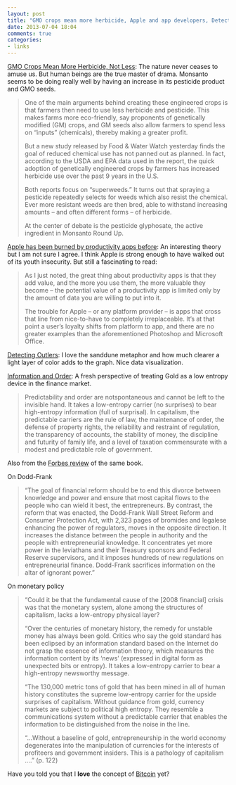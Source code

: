 ```yaml
---
layout: post
title: "GMO crops mean more herbicide, Apple and app developers, Detecting outliers and Information theory and Financial market"
date: 2013-07-04 18:04
comments: true
categories: 
- links
---
```


[GMO Crops Mean More Herbicide, Not Less](http://www.forbes.com/sites/bethhoffman/2013/07/02/gmo-crops-mean-more-herbicide-not-less/):
The nature never ceases to amuse us. But human beings are the true master of drama.  Monsanto seems to be doing really well by having an increase in its pesticide product and GMO seeds. 
> One of the main arguments behind creating these engineered crops is that farmers then need to use less herbicide and pesticide.  This makes farms more eco-friendly, say proponents of genetically modified (GM) crops, and GM seeds also allow farmers to spend less on “inputs” (chemicals), thereby making a greater profit.
>
> But a new study released by Food & Water Watch yesterday finds the goal of reduced chemical use has not panned out as planned.  In fact, according to the USDA and EPA data used in the report, the quick adoption of genetically engineered crops by farmers has increased herbicide use over the past 9 years in the U.S.
> 
> Both reports focus on “superweeds.” It turns out that spraying a pesticide repeatedly selects for weeds which also resist the chemical.  Ever more resistant weeds are then  bred, able to withstand increasing amounts – and often different forms – of herbicide.
>
> At the center of debate is the pesticide glyphosate, the active ingredient in Monsanto Round Up.


[Apple has been burned by productivity apps before](http://stratechery.com/2013/why-doesnt-apple-enable-sustainable-businesses-on-the-app-store/): An interesting theory but I am not sure I agree. I think Apple is strong enough to have walked out of its youth insecurity. But still a fascinating to read: 
> As I just noted, the great thing about productivity apps is that they add value, and the more you use them, the more valuable they become – the potential value of a productivity app is limited only by the amount of data you are willing to put into it.
>
> The trouble for Apple – or any platform provider – is apps that cross that line from nice-to-have to completely irreplaceable. It’s at that point a user’s loyalty shifts from platform to app, and there are no greater examples than the aforementioned Photoshop and Microsoft Office.

[Detecting Outlers](http://dtrace.org/blogs/brendan/2013/07/01/detecting-outliers/): I love the sanddune metaphor and how much clearer a light layer of color adds to the graph. Nice data visualization. 

[Information and Order](http://www.arnoldkling.com/blog/information-and-order/): A fresh perspective of treating Gold as a low entropy device in the finance market. 
> Predictability and order are notspontaneous and cannot be left to the invisible hand. It takes a low-entropy carrier (no surprises) to bear high-entropy information (full of surprisal). In capitalism, the predictable carriers are the rule of law, the maintenance of order, the defense of property rights, the reliability and restraint of regulation, the transparency of accounts, the stability of money, the discipline and futurity of family life, and a level of taxation commensurate with a modest and predictable role of government.

Also from the [Forbes review](http://www.forbes.com/sites/ralphbenko/2013/06/10/george-gilder-thankfully-returns-bearing-knowledge-and-power/) of the same book. 

On Dodd-Frank
> “The goal of financial reform should be to end this divorce between knowledge and power and ensure that most capital flows to the people who can wield it best, the entrepreneurs.  By contrast, the reform that was enacted, the Dodd-Frank Wall Street Reform and Consumer Protection Act, with 2,323 pages of bromides and legalese enhancing the power of regulators, moves in the opposite direction.  It increases the distance between the people in authority and the people with entrepreneurial knowledge.  It concentrates yet more power in the leviathans and their Treasury sponsors and Federal Reserve supervisors, and it imposes hundreds of new regulations on entrepreneurial finance.  Dodd-Frank sacrifices information on the altar of ignorant power.” 

On monetary policy
>“Could it be that the fundamental cause of the [2008 financial] crisis was that the monetary system, alone among the structures of capitalism, lacks a low-entropy physical layer?
>
> “Over the centuries of monetary history, the remedy for unstable money has always been gold.  Critics who say the gold standard has been eclipsed by an information standard based on the Internet do not grasp the essence of information theory, which measures the information content by its ‘news’ (expressed in digital form as unexpected bits or entropy).  It takes a low-entropy carrier to bear a high-entropy newsworthy message.
> 
> “The 130,000 metric tons of gold that has been mined in all of human history constitutes the supreme low-entropy carrier for the upside surprises of capitalism.  Without guidance from gold, currency markets are subject to political high entropy.  They resemble a communications system without a predictable carrier that enables the information to be distinguished from the noise in the line.
>
> “…Without a baseline of gold, entrepreneurship in the world economy degenerates into the manipulation of currencies for the interests of profiteers and government insiders.  This is a pathology of capitalism ….” (p. 122)

Have you told you that I **love** the concept of [Bitcoin](http://alexdong.com/will-bitcoin-follow-the-path-of-bittorrent/) yet? 
